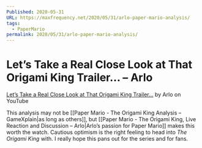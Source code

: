 ```yaml
---
Published: 2020-05-31
URL: https://maxfrequency.net/2020/05/31/arlo-paper-mario-analysis/
tags:
  - PaperMario
permalink: 2020/05/31/arlo-paper-mario-analysis/
---
```

# Let’s Take a Real Close Look at That Origami King Trailer… – Arlo

[Let’s Take a Real Close Look at That Origami King Trailer…](https://www.youtube.com/watch?v=embLJZEjWkU) by Arlo on YouTube

This analysis may not be [[Paper Mario - The Origami King Analysis – GameXplain|as long as others]], but [[Paper Mario - The Origami King, Live Reaction and Discussion – Arlo|Arlo’s passion for Paper Mario]] makes this worth the watch. Cautious optimism is the right feeling to head into *The Origami King* with. I really hope this pans out for the series and for fans.